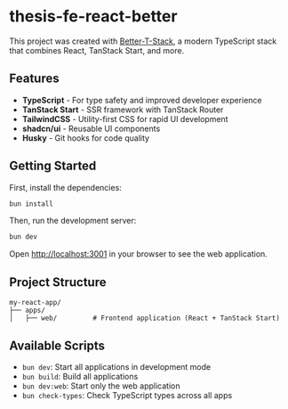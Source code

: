 # thesis-fe-react-better

This project was created with [Better-T-Stack](https://github.com/AmanVarshney01/create-better-t-stack), a modern TypeScript stack that combines React, TanStack Start, and more.

## Features

- **TypeScript** - For type safety and improved developer experience
- **TanStack Start** - SSR framework with TanStack Router
- **TailwindCSS** - Utility-first CSS for rapid UI development
- **shadcn/ui** - Reusable UI components
- **Husky** - Git hooks for code quality

## Getting Started

First, install the dependencies:

```bash
bun install
```


Then, run the development server:

```bash
bun dev
```

Open [http://localhost:3001](http://localhost:3001) in your browser to see the web application.



## Project Structure

```
my-react-app/
├── apps/
│   ├── web/         # Frontend application (React + TanStack Start)
```

## Available Scripts

- `bun dev`: Start all applications in development mode
- `bun build`: Build all applications
- `bun dev:web`: Start only the web application
- `bun check-types`: Check TypeScript types across all apps
